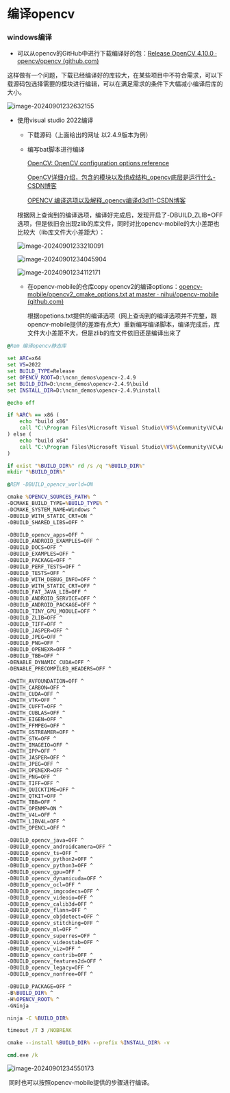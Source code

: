 # 编译opencv



### windows编译

- 可以从opencv的GitHub中进行下载编译好的包：[Release OpenCV 4.10.0 · opencv/opencv (github.com)](https://github.com/opencv/opencv/releases/tag/4.10.0)

​		这样做有一个问题，下载已经编译好的库较大，在某些项目中不符合需求，可以下载源码包选择需要的模块进行编辑，可以在满足需求的条件下大幅减小编译后库的大小。

![image-20240901232632155](assets/image-20240901232632155.png)

- 使用visual studio 2022编译

  - 下载源码（上面给出的网址 以2.4.9版本为例）

  - 编写bat脚本进行编译

    [OpenCV: OpenCV configuration options reference](https://docs.opencv.org/4.x/db/d05/tutorial_config_reference.html)

    [OpenCV详细介绍，包含的模块以及组成结构_opencv底层是运行什么-CSDN博客](https://blog.csdn.net/qq_40613308/article/details/105142027)

    [OPENCV 编译选项以及解释_opencv编译d3d11-CSDN博客](https://blog.csdn.net/qq_40147007/article/details/131811609)

  ​		根据网上查询到的编译选项，编译好完成后，发现开启了-DBUILD_ZLIB=OFF选项，但是依旧会出现zlib的库文件，同时对比opencv-mobile的大小差距也比较大（lib库文件大小差距大）：

  ![image-20240901233210091](assets/image-20240901233210091.png)

  ![image-20240901234045904](assets/image-20240901234045904.png)

  ![image-20240901234112171](assets/image-20240901234112171.png)

  - 在opencv-mobile的仓库copy opencv2的编译options：[opencv-mobile/opencv2_cmake_options.txt at master · nihui/opencv-mobile (github.com)](https://github.com/nihui/opencv-mobile/blob/master/)

    ​	根据opetions.txt提供的编译选项（网上查询到的编译选项并不完整，跟opencv-mobile提供的差距有点大）重新编写编译脚本，编译完成后，库文件大小差距不大，但是zlib的库文件依旧还是编译出来了

```bat
@Rem 编译opencv静态库

set ARC=x64
set VS=2022
set BUILD_TYPE=Release
set OPENCV_ROOT=D:\ncnn_demos\opencv-2.4.9
set BUILD_DIR=D:\ncnn_demos\opencv-2.4.9\build
set INSTALL_DIR=D:\ncnn_demos\opencv-2.4.9\install

@echo off

if %ARC% == x86 (
	echo "build x86"
	call "C:\Program Files\Microsoft Visual Studio\%VS%\Community\VC\Auxiliary\Build\vcvars32.bat"
) else (
	echo "build x64"
	call "C:\Program Files\Microsoft Visual Studio\%VS%\Community\VC\Auxiliary\Build\vcvars64.bat"
)

if exist "%BUILD_DIR%" rd /s /q "%BUILD_DIR%"
mkdir "%BUILD_DIR%"

@REM -DBUILD_opencv_world=ON

cmake %OPENCV_SOURCES_PATH% ^
-DCMAKE_BUILD_TYPE=%BUILD_TYPE% ^
-DCMAKE_SYSTEM_NAME=Windows ^
-DBUILD_WITH_STATIC_CRT=ON ^
-DBUILD_SHARED_LIBS=OFF ^

-DBUILD_opencv_apps=OFF ^
-DBUILD_ANDROID_EXAMPLES=OFF ^
-DBUILD_DOCS=OFF ^
-DBUILD_EXAMPLES=OFF ^
-DBUILD_PACKAGE=OFF ^
-DBUILD_PERF_TESTS=OFF ^
-DBUILD_TESTS=OFF ^
-DBUILD_WITH_DEBUG_INFO=OFF ^
-DBUILD_WITH_STATIC_CRT=OFF ^
-DBUILD_FAT_JAVA_LIB=OFF ^
-DBUILD_ANDROID_SERVICE=OFF ^
-DBUILD_ANDROID_PACKAGE=OFF ^
-DBUILD_TINY_GPU_MODULE=OFF ^
-DBUILD_ZLIB=OFF ^
-DBUILD_TIFF=OFF ^
-DBUILD_JASPER=OFF ^
-DBUILD_JPEG=OFF ^
-DBUILD_PNG=OFF ^
-DBUILD_OPENEXR=OFF ^
-DBUILD_TBB=OFF ^
-DENABLE_DYNAMIC_CUDA=OFF ^
-DENABLE_PRECOMPILED_HEADERS=OFF ^

-DWITH_AVFOUNDATION=OFF ^
-DWITH_CARBON=OFF ^
-DWITH_CUDA=OFF ^
-DWITH_VTK=OFF ^
-DWITH_CUFFT=OFF ^
-DWITH_CUBLAS=OFF ^
-DWITH_EIGEN=OFF ^
-DWITH_FFMPEG=OFF ^
-DWITH_GSTREAMER=OFF ^
-DWITH_GTK=OFF ^
-DWITH_IMAGEIO=OFF ^
-DWITH_IPP=OFF ^
-DWITH_JASPER=OFF ^
-DWITH_JPEG=OFF ^
-DWITH_OPENEXR=OFF ^
-DWITH_PNG=OFF ^
-DWITH_TIFF=OFF ^
-DWITH_QUICKTIME=OFF ^
-DWITH_QTKIT=OFF ^
-DWITH_TBB=OFF ^
-DWITH_OPENMP=ON ^
-DWITH_V4L=OFF ^
-DWITH_LIBV4L=OFF ^
-DWITH_OPENCL=OFF ^

-DBUILD_opencv_java=OFF ^
-DBUILD_opencv_androidcamera=OFF ^
-DBUILD_opencv_ts=OFF ^
-DBUILD_opencv_python2=OFF ^
-DBUILD_opencv_python3=OFF ^
-DBUILD_opencv_gpu=OFF ^
-DBUILD_opencv_dynamicuda=OFF ^
-DBUILD_opencv_ocl=OFF ^
-DBUILD_opencv_imgcodecs=OFF ^
-DBUILD_opencv_videoio=OFF ^
-DBUILD_opencv_calib3d=OFF ^
-DBUILD_opencv_flann=OFF ^
-DBUILD_opencv_objdetect=OFF ^
-DBUILD_opencv_stitching=OFF ^
-DBUILD_opencv_ml=OFF ^
-DBUILD_opencv_superres=OFF ^
-DBUILD_opencv_videostab=OFF ^
-DBUILD_opencv_viz=OFF ^
-DBUILD_opencv_contrib=OFF ^
-DBUILD_opencv_features2d=OFF ^
-DBUILD_opencv_legacy=OFF ^
-DBUILD_opencv_nonfree=OFF ^

-DBUILD_PACKAGE=OFF ^
-B%BUILD_DIR% ^
-H%OPENCV_ROOT% ^
-GNinja

ninja -C %BUILD_DIR%

timeout /T 3 /NOBREAK

cmake --install %BUILD_DIR% --prefix %INSTALL_DIR% -v

cmd.exe /k

```

![image-20240901234550173](assets/image-20240901234550173.png)

​		同时也可以按照opencv-mobile提供的步骤进行编译。